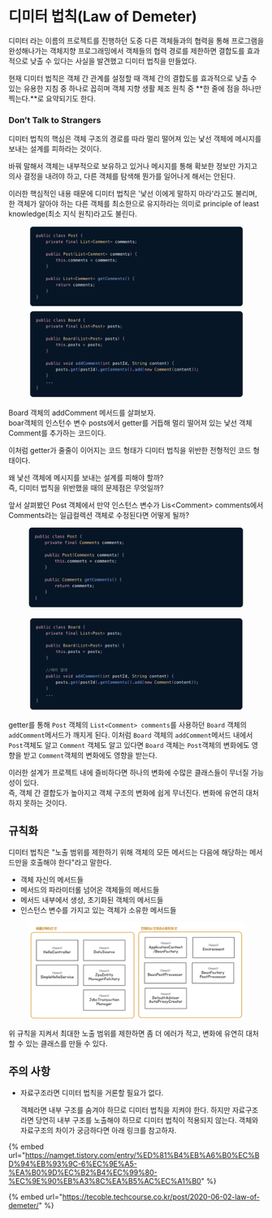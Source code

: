 # 디미터 법칙(Law of Demeter)

디미터 라는 이름의 프로젝트를 진행하던 도중 다른 객체들과의 협력을 통해 프로그램을 완성해나가는 객체지향 프로그래밍에서 객체들의 협력 경로를 제한하면 결합도를 효과적으로 낮출 수 있다는 사실을 발견했고 디미터 법칙을 만들었다.

현재 디미터 법칙은 객체 간 관계를 설정할 때 객체 간의 결합도를 효과적으로 낮출 수 있는 유용한 지침 중 하나로 꼽히며 객체 지향 생활 체조 원칙 중 **한 줄에 점을 하나만 찍는다.**로 요약되기도 한다.



### Don’t Talk to Strangers

디미터 법칙의 핵심은 객체 구조의 경로를 따라 멀리 떨어져 있는 낯선 객체에 메시지를 보내는 설계를 피하라는 것이다.

바꿔 말해서 객체는 내부적으로 보유하고 있거나 메시지를 통해 확보한 정보만 가지고 의사 결정을 내려야 하고, 다른 객체를 탐색해 뭔가를 일어나게 해서는 안된다.

이러한 핵심적인 내용 때문에 디미터 법칙은 '낯선 이에게 말하지 마라'라고도 불리며,\
한 객체가 알아야 하는 다른 객체를 최소한으로 유지하라는 의미로 principle of least knowledge(최소 지식 원칙)라고도 불린다.

<figure><img src="../../../.gitbook/assets/image (6).png" alt=""><figcaption></figcaption></figure>

Board 객체의 addComment 메서드를 살펴보자.\
boar객체의 인스턴수 변수 posts에서 getter를 거듭해 멀리 떨어져 있는 낯선 객체 Comment를 추가하는 코드이다.

이처럼 getter가 줄줄이 이어지는 코드 형태가 디미터 법칙을 위반한 전형적인 코드 형태이다.

왜 낯선 객체에 메시지를 보내는 설계를 피해야 할까?\
즉, 디미터 법칙을 위반했을 때의 문제점은 무엇일까?

앞서 살펴봤던  Post 객체에서 만약 인스턴스 변수가 Lis\<Comment> comments에서 Comments라는 일급컬렉션 객체로 수정된다면 어떻게 될까?

<figure><img src="../../../.gitbook/assets/image (7).png" alt=""><figcaption></figcaption></figure>

<figure><img src="../../../.gitbook/assets/image (2).png" alt=""><figcaption></figcaption></figure>

getter를 통해 `Post` 객체의 `List<Comment> comments`를 사용하던 `Board` 객체의 `addComment`메서드가 깨지게 된다. 이처럼 `Board` 객체의  `addComment`메서드 내에서 `Post`객체도 알고 `Comment` 객체도 알고 있다면 `Board` 객체는 `Post`객체의 변화에도 영향을 받고 `Comment`객체의 변화에도 영향을 받는다.

이러한 설계가 프로젝트 내에 즐비하다면 하나의 변화에 수많은 클래스들이 무너질 가능성이 있다.\
즉, 객체 간 결합도가 높아지고 객체 구조의 변화에 쉽게 무너진다. 변화에 유연히 대처하지 못하는 것이다.



## 규칙화

디미터 법칙은 "노출 범위를 제한하기 위해 객체의 모든 메서드는 다음에 해당하는 메서드만을 호출해야 한다"라고 말한다.

* 객체 자신의 메서드들
* 메서드의 파라미터롤 넘어온 객체들의 메서드들
* 메서드 내부에서 생성, 초기화된 객체의 메서드들
* 인스턴스 변수를 가지고 있는 객체가 소유한 메서드들

<figure><img src="../../../.gitbook/assets/image.png" alt=""><figcaption></figcaption></figure>



위 규칙을 지켜서 최대한 노출 범위를 제한하면 좀 더 에러가 적고, 변화에 유연히 대처할 수 있는 클래스를 만들 수 있다.

## 주의 사항

*   자료구조라면 디미터 법칙을 거론할 필요가 없다.

    객체라면 내부 구조를 숨겨야 하므로 디미터 법칙을 지켜야 한다. 하지만 자료구조라면 당연히 내부 구조를 노출해야 하므로 디미터 법칙이 적용되지 않는다. 객체와 자료구조의 차이가 궁금하다면 아래 링크를 참고하자.

{% embed url="https://namget.tistory.com/entry/%ED%81%B4%EB%A6%B0%EC%BD%94%EB%93%9C-6%EC%9E%A5-%EA%B0%9D%EC%B2%B4%EC%99%80-%EC%9E%90%EB%A3%8C%EA%B5%AC%EC%A1%B0" %}







{% embed url="https://tecoble.techcourse.co.kr/post/2020-06-02-law-of-demeter/" %}











